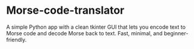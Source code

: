 # Morse-code-translator
A simple Python app with a clean tkinter GUI that lets you encode text to Morse code and decode Morse back to text. Fast, minimal, and beginner-friendly.
